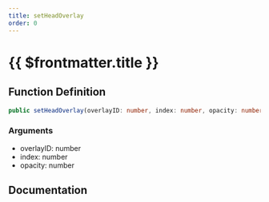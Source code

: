 ```yaml
---
title: setHeadOverlay
order: 0
---
```


# {{ $frontmatter.title }}

## Function Definition

```ts
public setHeadOverlay(overlayID: number, index: number, opacity: number): boolean;
```

### Arguments

* overlayID: number
* index: number
* opacity: number

## Documentation

<!--@include: ./parts/setHeadOverlay.md-->
